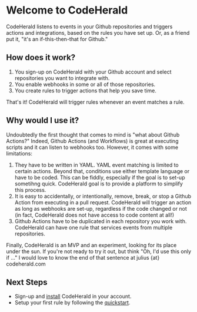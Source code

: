 # Welcome to CodeHerald

CodeHerald listens to events in your Github repositories and triggers actions
and integrations, based on the rules you have set up. Or, as a friend put it,
"it's an if-this-then-that for Github."

## How does it work?

1. You sign-up on CodeHerald with your Github account and select repositories
   you want to integrate with.
2. You enable webhooks in some or all of those repositories.
3. You create rules to trigger actions that help you save time.

That's it! CodeHerald will trigger rules whenever an event matches a rule.

## Why would I use it?

Undoubtedly the first thought that comes to mind is "what about Github Actions?"
Indeed, Github Actions (and Workflows) is great at executing scripts and it can
listen to webhooks too. However, it comes with some limitations:

1. They have to be written in YAML. YAML event matching is limited to certain
   actions. Beyond that, conditions use either template language or have to be
   coded. This can be fiddly, especially if the goal is to set-up sometihng
   quick. CodeHerald goal is to provide a platform to simplify this process.
2. It is easy to accidentally, or intentionally, remove, break, or stop a Github
   Action from executing in a pull request. CodeHerald will trigger an action as
   long as webhooks are set-up, regardless if the code changed or not (in fact,
   CodeHerald does not have access to code content at all!)
3. Github Actions have to be duplicated in each repository you work with.
   CodeHerald can have one rule that services events from multiple repositories.

Finally, CodeHerald is an MVP and an experiment, looking for its place under the
sun. If you're not ready to try it out, but think "Oh, I'd use this only if ..."
I would love to know the end of that sentence at julius {at} codeherald.com

## Next Steps

* Sign-up and [install](install.md) CodeHerald in your account.
* Setup your first rule by following the [quickstart](quickstart.md).
